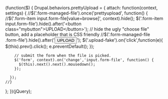 (function($) {
  Drupal.behaviors.prettyUpload = {
    attach: function(context, settings) {
      //$('.form-managed-file').once('prettyupload', function() {
         //$('.form-item input.form-file[value=browse]', context).hide();
       $('.form-item input.form-file').hide().after('<button class="mybutton">UPLOAD</button>');
        // hide the ugly "choose file" button, add a placeholder that is CSS friendly
       //$('.form-managed-file .form-file').hide().after('<button class="mybutton">UPLOAD</button>');
        $('.upload-fake').on('click',function(e){
          $(this).prev().click();
          e.preventDefault();
        });
        
        // submit the form when the file is picked.      
        $('form', context).on('change','input.form-file', function() {  
          $(this).next().next().mousedown();
        });
        
      });
    //}
  };
})(jQuery);

